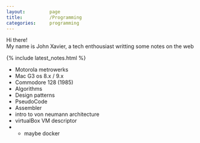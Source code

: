 ```yaml
---
layout:         page
title:          /Programming
categories:     programming
---
```

<p class="message">
  Hi there!<br>
  My name is John Xavier, a tech enthousiast writting some notes on the web
</p>

{% include latest_notes.html %}

* Motorola metrowerks
* Mac G3 os 8.x / 9.x
* Commodore 128 (1985)
* Algorithms
* Design patterns
* PseudoCode
* Assembler
* intro to von neumann architecture
* virtualBox VM descriptor
* * maybe docker